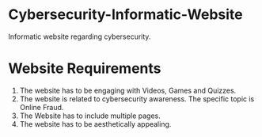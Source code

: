 # Cybersecurity-Informatic-Website
Informatic website regarding cybersecurity.


# Website Requirements
1. The website has to be engaging with Videos, Games and Quizzes.
2. The website is related to cybersecurity awareness. The specific topic is Online Fraud.
3. The Website has to include multiple pages.
4. The website has to be aesthetically appealing.